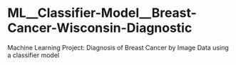 # ML__Classifier-Model__Breast-Cancer-Wisconsin-Diagnostic
Machine Learning Project: Diagnosis of Breast Cancer by Image Data using a classifier model
